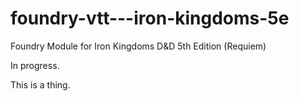 # foundry-vtt---iron-kingdoms-5e
Foundry Module for Iron Kingdoms D&amp;D 5th Edition (Requiem)

In progress.

This is a thing.
